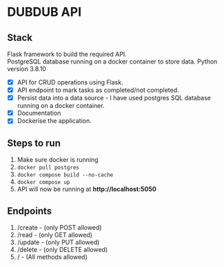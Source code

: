 # DUBDUB API

## Stack
Flask framework to build the required API. <br>
PostgreSQL database running on a docker container to store data.
Python version 3.8.10

- [x] API for CRUD operations using Flask.
- [x] API endpoint to mark tasks as completed/not completed. 
- [x] Persist data into a data source - I have used postgres SQL database running on a docker container.
- [x] Documentation
- [x] Dockerise the application. 

## Steps to run
1. Make sure docker is running
2. ``` docker pull postgres ```
3. ``` docker compose build --no-cache ```
4. ``` docker compose up ```
5. API will now be running at <b>http://localhost:5050</b>
   
## Endpoints
1. /create - (only POST allowed)
2. /read - (only GET allowed)
3. /update - (only PUT allowed)
4. /delete - (only DELETE allowed)
5. / - (All methods allowed)